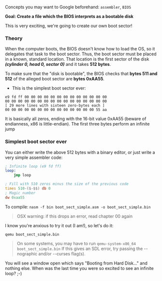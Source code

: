 Concepts you may want to Google beforehand: `assembler`, `BIOS`

**Goal: Create a file which the BIOS interprets as a bootable disk**

This is very exciting, we're going to create our own boot sector!

### Theory
When the computer boots, the BIOS doesn't know how to load the OS, so it delegates that task to the boot sector. Thus, the boot sector must be placed in a known, standard location. That location is the first sector of the disk **_(cylinder 0, head 0, sector 0)_** and it takes **512 bytes**.

To make sure that the "disk is bootable", the BIOS checks that **bytes 511 and 512** of the alleged boot sector are **bytes 0xAA55**.


- This is the simplest boot sector ever:
```
e9 fd ff 00 00 00 00 00 00 00 00 00 00 00 00 00
00 00 00 00 00 00 00 00 00 00 00 00 00 00 00 00
[ 29 more lines with sixteen zero-bytes each ]
00 00 00 00 00 00 00 00 00 00 00 00 00 00 55 aa
```

It is basically all zeros, ending with the 16-bit value 0xAA55 (beware of endianness, x86 is little-endian). The first three bytes perform an infinite jump

### Simplest boot sector ever
You can either write the above 512 bytes with a binary editor, or just write a very simple assembler code:

```asm
; Infinite loop (e9 fd ff)
loop:
    jmp loop 

; Fill with 510 zeros minus the size of the previous code
times 510-($-$$) db 0
; Magic number
dw 0xaa55 
```

To compile: `nasm -f bin boot_sect_simple.asm -o boot_sect_simple.bin`

> OSX warning: if this drops an error, read chapter 00 again

I know you're anxious to try it out (I am!), so let's do it:

`qemu boot_sect_simple.bin`

> On some systems, you may have to run `qemu-system-x86_64 boot_sect_simple.bin` If this gives an SDL error, try passing the --nographic and/or --curses flag(s).

You will see a window open which says "Booting from Hard Disk..." and nothing else. When was the last time you were so excited to see an infinite loop? ;-)